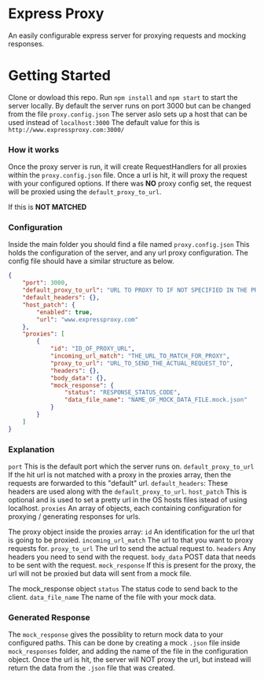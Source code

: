 # Express Proxy
An easily configurable express server for proxying requests and mocking responses.

# Getting Started
Clone or dowload this repo.
Run `npm install` and `npm start` to start the server locally. By default the server runs on port 3000 but can be changed from the file `proxy.config.json` The server aslo sets up a host that can be used instead of `localhost:3000` The default value for this is `http://www.expressproxy.com:3000/`

### How it works
Once the proxy server is run, it will create RequestHandlers for all proxies within the `proxy.config.json` file. Once a url is hit, it will proxy the request with your configured options. If there was **NO** proxy config set, the request will be proxied using the `default_proxy_to_url`.

If this is **NOT MATCHED**

### Configuration
Inside the main folder you should find a file named `proxy.config.json` This holds the configuration of the server, and any url proxy configuration. The config file should have a similar structure as below.

```json
{
	"port": 3000,
	"default_proxy_to_url": "URL TO PROXY TO IF NOT SPECIFIED IN THE PROXY CONFIG BELOW",
	"default_headers": {},
	"host_patch": {
		"enabled": true,
		"url": "www.expressproxy.com"
	},
	"proxies": [
		{
			"id": "ID_OF_PROXY_URL",
			"incoming_url_match": "THE_URL_TO_MATCH_FOR_PROXY",
			"proxy_to_url": "URL_TO_SEND_THE_ACTUAL_REQUEST_TO",
			"headers": {},
			"body_data": {},
			"mock_response": {
				"status": "RESPONSE_STATUS_CODE",
				"data_file_name": "NAME_OF_MOCK_DATA_FILE.mock.json"
			}
		}
	]
}
```

### Explanation
`port` This is the default port which the server runs on.
`default_proxy_to_url` If the hit url is not matched with a proxy in the proxies array, then the requests are forwarded to this "default" url.
`default_headers`: These headers are used along with the `default_proxy_to_url`.
`host_patch` This is optional and is used to set a pretty url in the OS hosts files istead of using localhost.
`proxies` An array of objects, each containing configuration for proxying / generating responses for urls.

The proxy object inside the proxies array:
`id` An identification for the url that is going to be proxied.
`incoming_url_match` The url to that you want to proxy requests for.
`proxy_to_url` The url to send the actual request to.
`headers` Any headers you need to send with the request.
`body_data` POST data that needs to be sent with the request.
`mock_response` If this is present for the proxy, the url will not be proxied but data will sent from a mock file.

The mock_response object
`status` The status code to send back to the client.
`data_file_name` The name of the file with your mock data.

### Generated Response
The `mock_response` gives the possiblity to return mock data to your configured paths. This can be done by creating a mock `.json` file inside `mock_responses` folder, and adding the name of the file in the configuration object. Once the url is hit, the server will NOT proxy the url, but instead will return the data from the `.json` file that was created.